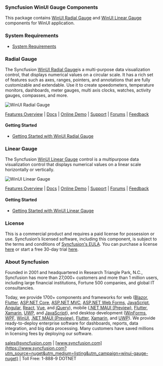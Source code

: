 ### Syncfusion WinUI Gauge Components

This package contains [WinUI Radial Gauge](https://www.syncfusion.com/winui-controls/radial-gauge?utm_source=nuget&utm_medium=listing&utm_campaign=winui-gauge-nuget) and [WinUI Linear Gauge](https://www.syncfusion.com/winui-controls/linear-gauge?utm_source=nuget&utm_medium=listing&utm_campaign=winui-gauge-nuget) components for WinUI application. 

### System Requirements

* [System Requirements](https://help.syncfusion.com/winui/installation/system-requirements?utm_source=nuget&utm_medium=listing&utm_campaign=winui-gauge-nuget)


### Radial Gauge

The Syncfusion [WinUI Radial Gauge](https://www.syncfusion.com/winui-controls/radial-gauge?utm_source=nuget&utm_medium=listing&utm_campaign=winui-gauge-nuget)is a multi-purpose data visualization control, that displays numerical values on a circular scale. It has a rich set of features such as axes, ranges, pointers, and annotations that are fully customizable and extendable. Use it to create speedometers, temperature monitors, dashboards, meter gauges, multi axis clocks, watches, activity gauges, compasses, and more.

![WinUI Radial Gauge](https://cdn.syncfusion.com/nuget-readme/winui/winui_radialgauge.png)

[Features Overview](https://www.syncfusion.com/winui-controls/radial-gauge?utm_source=nuget&utm_medium=listing&utm_campaign=winui-gauge-nuget) | [Docs](https://help.syncfusion.com/winui/radial-gauge/getting-started?utm_source=nuget&utm_medium=listing&utm_campaign=winui-gauge-nuget) | [Online Demo](https://github.com/syncfusion/winui-demos?utm_source=nuget&utm_medium=listing&utm_campaign=winui-gauge-nuget) | [Support](https://www.syncfusion.com/support/directtrac/incidents/newincident?utm_source=nuget&utm_medium=listing&utm_campaign=winui-gauge-nuget) | [Forums](https://www.syncfusion.com/forums/winui?utm_source=nuget&utm_medium=listing&utm_campaign=winui-gauge-nuget) | [Feedback](https://www.syncfusion.com/feedback/winui?utm_source=nuget&utm_medium=listing&utm_campaign=winui-gauge-nuget)

#### Getting Started

* [Getting Started with WinUI Radial Gauge](https://help.syncfusion.com/winui/radial-gauge/getting-started?utm_source=nuget&utm_medium=listing&utm_campaign=winui-gauge-nuget)

### Linear Gauge

The Syncfusion [WinUI Linear Gauge](https://www.syncfusion.com/winui-controls/linear-gauge?utm_source=nuget&utm_medium=listing&utm_campaign=winui-gauge-nuget) control is a multipurpose data visualization control that displays numerical values on a linear scale horizontally or vertically.

![WinUI Linear Gauge](https://cdn.syncfusion.com/nuget-readme/winui/winui_lineargauge.png)

[Features Overview](https://www.syncfusion.com/winui-controls/linear-gauge?utm_source=nuget&utm_medium=listing&utm_campaign=winui-gauge-nuget) | [Docs](https://help.syncfusion.com/winui/linear-gauge/getting-started?utm_source=nuget&utm_medium=listing&utm_campaign=winui-gauge-nuget) | [Online Demo](https://github.com/syncfusion/winui-demos?utm_source=nuget&utm_medium=listing&utm_campaign=winui-gauge-nuget) | [Support](https://www.syncfusion.com/support/directtrac/incidents/newincident?utm_source=nuget&utm_medium=listing&utm_campaign=winui-gauge-nuget) | [Forums](https://www.syncfusion.com/forums/winui?utm_source=nuget&utm_medium=listing&utm_campaign=winui-gauge-nuget) | [Feedback](https://www.syncfusion.com/feedback/winui?utm_source=nuget&utm_medium=listing&utm_campaign=winui-gauge-nuget)

#### Getting Started

* [Getting Started with WinUI Linear Gauge](https://help.syncfusion.com/winui/linear-gauge/getting-started?utm_source=nuget&utm_medium=listing&utm_campaign=winui-gauge-nuget)

### License

This is a commercial product and requires a paid license for possession or use. Syncfusion’s licensed software, including this component, is subject to the terms and conditions of [Syncfusion's EULA](https://www.syncfusion.com/eula/es/?utm_source=nuget&utm_medium=listing&utm_campaign=winui-gauge-nuget). You can purchase a license [here](https://www.syncfusion.com/sales/products?utm_source=nuget&utm_medium=listing&utm_campaign=winui-gauge-nuget) or start a free 30-day trial [here](https://www.syncfusion.com/account/manage-trials/start-trials?utm_source=nuget&utm_medium=listing&utm_campaign=winui-gauge-nuget).

### About Syncfusion

Founded in 2001 and headquartered in Research Triangle Park, N.C., Syncfusion has more than 27,000+ customers and more than 1 million users, including large financial institutions, Fortune 500 companies, and global IT consultancies.
 
Today, we provide 1700+ components and frameworks for web ([Blazor](https://www.syncfusion.com/blazor-components?utm_source=nuget&utm_medium=listing&utm_campaign=winui-gauge-nuget), [Flutter](https://www.syncfusion.com/flutter-widgets?utm_source=nuget&utm_medium=listing&utm_campaign=winui-gauge-nuget), [ASP.NET Core](https://www.syncfusion.com/aspnet-core-ui-controls?utm_source=nuget&utm_medium=listing&utm_campaign=winui-gauge-nuget), [ASP.NET MVC](https://www.syncfusion.com/aspnet-mvc-ui-controls?utm_source=nuget&utm_medium=listing&utm_campaign=winui-gauge-nuget), [ASP.NET Web Forms](https://www.syncfusion.com/jquery/aspnet-webforms-ui-controls?utm_source=nuget&utm_medium=listing&utm_campaign=winui-gauge-nuget), [JavaScript](https://www.syncfusion.com/javascript-ui-controls?utm_source=nuget&utm_medium=listing&utm_campaign=winui-gauge-nuget), [Angular](https://www.syncfusion.com/angular-ui-components?utm_source=nuget&utm_medium=listing&utm_campaign=winui-gauge-nuget), [React](https://www.syncfusion.com/react-ui-components?utm_source=nuget&utm_medium=listing&utm_campaign=winui-gauge-nuget), [Vue](https://www.syncfusion.com/vue-ui-components?utm_source=nuget&utm_medium=listing&utm_campaign=winui-gauge-nuget), and [jQuery](https://www.syncfusion.com/jquery-ui-widgets?utm_source=nuget&utm_medium=listing&utm_campaign=winui-gauge-nuget)), mobile ([.NET MAUI (Preview)](https://www.syncfusion.com/maui-controls?utm_source=nuget&utm_medium=listing&utm_campaign=winui-gauge-nuget), [Flutter](https://www.syncfusion.com/flutter-widgets?utm_source=nuget&utm_medium=listing&utm_campaign=winui-gauge-nuget), [Xamarin](https://www.syncfusion.com/xamarin-ui-controls?utm_source=nuget&utm_medium=listing&utm_campaign=winui-gauge-nuget), [UWP](https://www.syncfusion.com/uwp-ui-controls?utm_source=nuget&utm_medium=listing&utm_campaign=winui-gauge-nuget), and [JavaScript](https://www.syncfusion.com/javascript-ui-controls?utm_source=nuget&utm_medium=listing&utm_campaign=winui-gauge-nuget)), and desktop development ([WinForms](https://www.syncfusion.com/winforms-ui-controls?utm_source=nuget&utm_medium=listing&utm_campaign=winui-gauge-nuget), [WPF](https://www.syncfusion.com/wpf-controls?utm_source=nuget&utm_medium=listing&utm_campaign=winui-gauge-nuget), [WinUI](https://www.syncfusion.com/winui-controls?utm_source=nuget&utm_medium=listing&utm_campaign=winui-gauge-nuget), [.NET MAUI (Preview)](https://www.syncfusion.com/maui-controls?utm_source=nuget&utm_medium=listing&utm_campaign=winui-gauge-nuget), [Flutter](https://www.syncfusion.com/flutter-widgets?utm_source=nuget&utm_medium=listing&utm_campaign=winui-gauge-nuget), [Xamarin](https://www.syncfusion.com/xamarin-ui-controls?utm_source=nuget&utm_medium=listing&utm_campaign=winui-gauge-nuget), and [UWP](https://www.syncfusion.com/uwp-ui-controls?utm_source=nuget&utm_medium=listing&utm_campaign=winui-gauge-nuget)). We provide ready-to-deploy enterprise software for dashboards, reports, data integration, and big data processing. Many customers have saved millions in licensing fees by deploying our software.

[sales@syncfusion.com](mailto:sales@syncfusion.com?Subject=Syncfusion%20WinUI%20Gauge%20-%20NuGet) | [www.syncfusion.com](https://www.syncfusion.com?utm_source=nuget&utm_medium=listing&utm_campaign=winui-gauge-nuget) | Toll Free: 1-888-9 DOTNET
